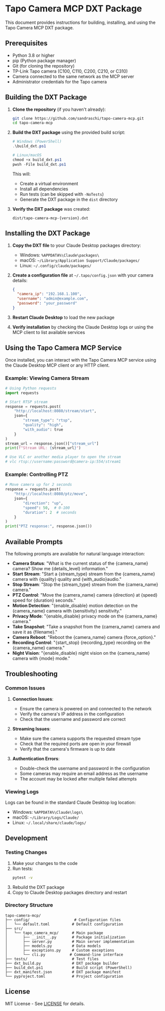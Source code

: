 # Tapo Camera MCP DXT Package

This document provides instructions for building, installing, and using the Tapo Camera MCP DXT package.

## Prerequisites

- Python 3.8 or higher
- pip (Python package manager)
- Git (for cloning the repository)
- TP-Link Tapo camera (C100, C110, C200, C210, or C310)
- Camera connected to the same network as the MCP server
- Administrator credentials for the Tapo camera

## Building the DXT Package

1. **Clone the repository** (if you haven't already):
   ```bash
   git clone https://github.com/sandraschi/tapo-camera-mcp.git
   cd tapo-camera-mcp
   ```

2. **Build the DXT package** using the provided build script:
   ```powershell
   # Windows (PowerShell)
   .\build_dxt.ps1
   
   # Linux/macOS
   chmod +x build_dxt.ps1
   pwsh -File build_dxt.ps1
   ```

   This will:
   - Create a virtual environment
   - Install all dependencies
   - Run tests (can be skipped with `-NoTests`)
   - Generate the DXT package in the `dist` directory

3. **Verify the DXT package** was created:
   ```
   dist/tapo-camera-mcp-{version}.dxt
   ```

## Installing the DXT Package

1. **Copy the DXT file** to your Claude Desktop packages directory:
   - Windows: `%APPDATA%\Claude\packages\`
   - macOS: `~/Library/Application Support/Claude/packages/`
   - Linux: `~/.config/claude/packages/`

2. **Create a configuration file** at `~/.tapo/config.json` with your camera details:
   ```json
   {
     "camera_ip": "192.168.1.100",
     "username": "admin@example.com",
     "password": "your_password"
   }
   ```

3. **Restart Claude Desktop** to load the new package

4. **Verify installation** by checking the Claude Desktop logs or using the MCP client to list available services

## Using the Tapo Camera MCP Service

Once installed, you can interact with the Tapo Camera MCP service using the Claude Desktop MCP client or any HTTP client.

### Example: Viewing Camera Stream

```python
# Using Python requests
import requests

# Start RTSP stream
response = requests.post(
    "http://localhost:8080/stream/start",
    json={
        "stream_type": "rtsp",
        "quality": "high",
        "with_audio": true
    }
)
stream_url = response.json()["stream_url"]
print(f"Stream URL: {stream_url}")

# Use VLC or another media player to open the stream
# vlc rtsp://username:password@camera-ip:554/stream1
```

### Example: Controlling PTZ

```python
# Move camera up for 2 seconds
response = requests.post(
    "http://localhost:8080/ptz/move",
    json={
        "direction": "up",
        "speed": 50,  # 0-100
        "duration": 2  # seconds
    }
)
print("PTZ response:", response.json())
```

## Available Prompts

The following prompts are available for natural language interaction:

- **Camera Status**: "What is the current status of the {camera_name} camera? Show me {details_level} information."
- **Start Stream**: "Start a {stream_type} stream from the {camera_name} camera with {quality} quality and {with_audio}audio."
- **Stop Stream**: "Stop the {stream_type} stream from the {camera_name} camera."
- **PTZ Control**: "Move the {camera_name} camera {direction} at {speed} speed for {duration} seconds."
- **Motion Detection**: "{enable_disable} motion detection on the {camera_name} camera with {sensitivity} sensitivity."
- **Privacy Mode**: "{enable_disable} privacy mode on the {camera_name} camera."
- **Take Snapshot**: "Take a snapshot from the {camera_name} camera and save it as {filename}."
- **Camera Reboot**: "Reboot the {camera_name} camera {force_option}."
- **Recording Control**: "{start_stop} {recording_type} recording on the {camera_name} camera."
- **Night Vision**: "{enable_disable} night vision on the {camera_name} camera with {mode} mode."

## Troubleshooting

### Common Issues

1. **Connection Issues**:
   - Ensure the camera is powered on and connected to the network
   - Verify the camera's IP address in the configuration
   - Check that the username and password are correct

2. **Streaming Issues**:
   - Make sure the camera supports the requested stream type
   - Check that the required ports are open in your firewall
   - Verify that the camera's firmware is up to date

3. **Authentication Errors**:
   - Double-check the username and password in the configuration
   - Some cameras may require an email address as the username
   - The account may be locked after multiple failed attempts

### Viewing Logs

Logs can be found in the standard Claude Desktop log location:
- Windows: `%APPDATA%\Claude\logs\`
- macOS: `~/Library/Logs/Claude/`
- Linux: `~/.local/share/claude/logs/`

## Development

### Testing Changes

1. Make your changes to the code
2. Run tests:
   ```bash
   pytest -v
   ```
3. Rebuild the DXT package
4. Copy to Claude Desktop packages directory and restart

### Directory Structure

```
tapo-camera-mcp/
├── config/                    # Configuration files
│   └── default.toml          # Default configuration
├── src/
│   └── tapo_camera_mcp/      # Main package
│       ├── __init__.py       # Package initialization
│       ├── server.py         # Main server implementation
│       ├── models.py         # Data models
│       ├── exceptions.py     # Custom exceptions
│       └── cli.py           # Command-line interface
├── tests/                    # Test files
├── dxt_build.py              # DXT package builder
├── build_dxt.ps1             # Build script (PowerShell)
├── dxt_manifest.json         # DXT package manifest
└── pyproject.toml            # Project configuration
```

## License

MIT License - See [LICENSE](LICENSE) for details.
